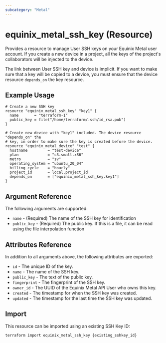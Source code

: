 ```yaml
---
subcategory: "Metal"
---
```


# equinix_metal_ssh_key (Resource)

Provides a resource to manage User SSH keys on your Equinix Metal user account. If you create a new device in a project, all the keys of the project's collaborators will be injected to the device.

The link between User SSH key and device is implicit. If you want to make sure that a key will be copied to a device, you must ensure that the device resource `depends_on` the key resource.

## Example Usage

```hcl
# Create a new SSH key
resource "equinix_metal_ssh_key" "key1" {
  name       = "terraform-1"
  public_key = file("/home/terraform/.ssh/id_rsa.pub")
}

# Create new device with "key1" included. The device resource "depends_on" the
# key, in order to make sure the key is created before the device.
resource "equinix_metal_device" "test" {
  hostname         = "test-device"
  plan             = "c3.small.x86"
  metro            = "sv"
  operating_system = "ubuntu_20_04"
  billing_cycle    = "hourly"
  project_id       = local.project_id
  depends_on       = ["equinix_metal_ssh_key.key1"]
}
```

## Argument Reference

The following arguments are supported:

* `name` - (Required) The name of the SSH key for identification
* `public_key` - (Required) The public key. If this is a file, it
can be read using the file interpolation function

## Attributes Reference

In addition to all arguments above, the following attributes are exported:

* `id` - The unique ID of the key.
* `name` - The name of the SSH key.
* `public_key` - The text of the public key.
* `fingerprint` - The fingerprint of the SSH key.
* `owner_id` - The UUID of the Equinix Metal API User who owns this key.
* `created` - The timestamp for when the SSH key was created.
* `updated` - The timestamp for the last time the SSH key was updated.

## Import

This resource can be imported using an existing SSH Key ID:

```sh
terraform import equinix_metal_ssh_key {existing_sshkey_id}
```
